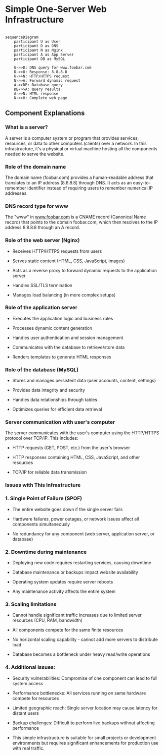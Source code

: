 # Simple One-Server Web Infrastructure
```mermaid

sequenceDiagram
    participant U as User
    participant D as DNS
    participant N as Nginx
    participant A as App Server
    participant DB as MySQL
    
    U->>D: DNS query for www.foobar.com
    D->>U: Response: 8.8.8.8
    U->>N: HTTP/HTTPS request
    N->>A: Forward dynamic request
    A->>DB: Database query
    DB->>A: Query results
    A->>N: HTML response
    N->>U: Complete web page

```
## Component Explanations
### What is a server?
A server is a computer system or program that provides services, resources, or data to other computers (clients) over a network. In this infrastructure, it's a physical or virtual machine hosting all the components needed to serve the website.

### Role of the domain name
The domain name (foobar.com) provides a human-readable address that translates to an IP address (8.8.8.8) through DNS. It acts as an easy-to-remember identifier instead of requiring users to remember numerical IP addresses.

### DNS record type for www
The "www" in www.foobar.com is a CNAME record (Canonical Name record) that points to the domain foobar.com, which then resolves to the IP address 8.8.8.8 through an A record.

### Role of the web server (Nginx)
- Receives HTTP/HTTPS requests from users

- Serves static content (HTML, CSS, JavaScript, images)

- Acts as a reverse proxy to forward dynamic requests to the application server

- Handles SSL/TLS termination

- Manages load balancing (in more complex setups)

### Role of the application server
- Executes the application logic and business rules

- Processes dynamic content generation

- Handles user authentication and session management

- Communicates with the database to retrieve/store data

- Renders templates to generate HTML responses

### Role of the database (MySQL)
- Stores and manages persistent data (user accounts, content, settings)

- Provides data integrity and security

- Handles data relationships through tables

- Optimizes queries for efficient data retrieval

### Server communication with user's computer
The server communicates with the user's computer using the HTTP/HTTPS protocol over TCP/IP. This includes:

- HTTP requests (GET, POST, etc.) from the user's browser

- HTTP responses containing HTML, CSS, JavaScript, and other resources

- TCP/IP for reliable data transmission

### Issues with This Infrastructure
### 1. Single Point of Failure (SPOF)
- The entire website goes down if the single server fails

- Hardware failures, power outages, or network issues affect all components simultaneously

- No redundancy for any component (web server, application server, or database)

### 2. Downtime during maintenance
- Deploying new code requires restarting services, causing downtime

- Database maintenance or backups impact website availability

- Operating system updates require server reboots

- Any maintenance activity affects the entire system

### 3. Scaling limitations
- Cannot handle significant traffic increases due to limited server resources (CPU, RAM, bandwidth)

- All components compete for the same finite resources

- No horizontal scaling capability - cannot add more servers to distribute load

- Database becomes a bottleneck under heavy read/write operations

### 4. Additional issues:
- Security vulnerabilities: Compromise of one component can lead to full system access

- Performance bottlenecks: All services running on same hardware compete for resources

- Limited geographic reach: Single server location may cause latency for distant users

- Backup challenges: Difficult to perform live backups without affecting performance

- This simple infrastructure is suitable for small projects or development environments but requires significant enhancements for production use with real traffic.